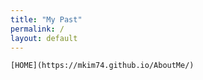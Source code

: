 ```yaml
---
title: "My Past"
permalink: /
layout: default
---
```


```
[HOME](https://mkim74.github.io/AboutMe/)
```




